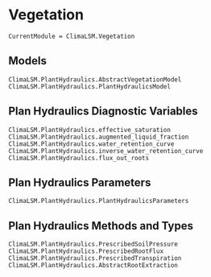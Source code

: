# Vegetation

```@meta
CurrentModule = ClimaLSM.Vegetation
```
## Models

```@docs
ClimaLSM.PlantHydraulics.AbstractVegetationModel
ClimaLSM.PlantHydraulics.PlantHydraulicsModel
```

## Plan Hydraulics Diagnostic Variables

```@docs
ClimaLSM.PlantHydraulics.effective_saturation
ClimaLSM.PlantHydraulics.augmented_liquid_fraction
ClimaLSM.PlantHydraulics.water_retention_curve
ClimaLSM.PlantHydraulics.inverse_water_retention_curve
ClimaLSM.PlantHydraulics.flux_out_roots
```

## Plan Hydraulics Parameters

```@docs
ClimaLSM.PlantHydraulics.PlantHydraulicsParameters
```

## Plan Hydraulics Methods and Types

```@docs
ClimaLSM.PlantHydraulics.PrescribedSoilPressure
ClimaLSM.PlantHydraulics.PrescribedRootFlux
ClimaLSM.PlantHydraulics.PrescribedTranspiration
ClimaLSM.PlantHydraulics.AbstractRootExtraction
```